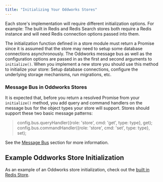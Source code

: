 ```yaml
---
title: "Initializing Your Oddworks Stores"
---
```


Each store's implementation will require different initialization options. For example: The built in Redis and Redis Search stores both require a Redis instance and will need Redis connection options passed into them.

The initialization function defined in a store module must return a Promise since it is assumed that the store may need to setup some database connections asynchronously. The Oddworks message bus as well as the configuration options are passed in as the first and second arguments to `initialize()`. When you implement a new store you should use this method to initialize your store: Setup database connections, configure the underlying storage mechanisms, run migrations, etc.

### Message Bus in Oddworks Stores
It is expected that, before you return a resolved Promise from your `initialize()` method, you add query and command handlers on the message bus for the object types your store will support. Stores should support these two basic message patterns:

> config.bus.queryHandler({role: 'store', cmd: 'get', type: type}, get);
> config.bus.commandHandler({role: 'store', cmd: 'set', type: type}, set);

See the [Message Bus](/oddworks/concepts/message_bus/) section for more information.

## Example Oddworks Store Initialization
As an example of an Oddworks store initialization, check out the [built in Redis Store](https://github.com/oddnetworks/oddworks/blob/master/lib/stores/redis/index.js).

